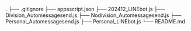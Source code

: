 .
├── .gitignore
├── appsscript.json
├── 202412_LINEbot.js
├── Division_Automessagesend.js
├── Nodivision_Automessagesend.js
├── Personal_Automessagesend.js
├── Personal_LINEbot.js
└── README.md
